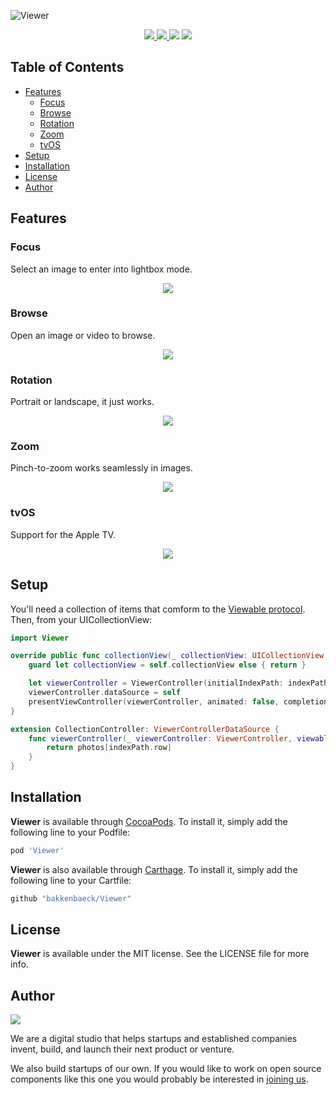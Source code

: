 ![Viewer](https://raw.githubusercontent.com/bakkenbaeck/Viewer/master/GitHub/viewer-logo-2.jpg)

<div align = "center">
  <a href="https://cocoapods.org/pods/Viewer">
    <img src="https://img.shields.io/cocoapods/v/Viewer.svg?style=flat" />
  </a>
  
  <a href="https://github.com/bakkenbaeck/Viewer">
    <img src="https://img.shields.io/badge/Carthage-compatible-4BC51D.svg?style=flat" />
  </a>
  
  <img src="https://img.shields.io/badge/platforms-iOS%20%7C%20tvOS%20-lightgrey.svg" />
  
  <a href="https://cocoapods.org/pods/Viewer">
    <img src="https://img.shields.io/cocoapods/l/Viewer.svg?style=flat" />
  </a>
</div>

## Table of Contents

* [Features](#features)
  * [Focus](#focus)
  * [Browse](#browse)
  * [Rotation](#rotation)
  * [Zoom](#zoom)
  * [tvOS](#tvos)
* [Setup](#setup)
* [Installation](#installation)
* [License](#license)
* [Author](#author)

## Features

### Focus

Select an image to enter into lightbox mode.

<p align="center">
  <img src="https://github.com/bakkenbaeck/Viewer/raw/master/GitHub/focus.gif"/>
</p>

### Browse

Open an image or video to browse.

<p align="center">
  <img src="https://github.com/bakkenbaeck/Viewer/raw/master/GitHub/play.gif"/>
</p>

### Rotation

Portrait or landscape, it just works.

<p align="center">
  <img src="https://github.com/bakkenbaeck/Viewer/raw/master/GitHub/rotation.gif"/>
</p>

### Zoom

Pinch-to-zoom works seamlessly in images.

<p align="center">
  <img src="https://raw.githubusercontent.com/bakkenbaeck/Viewer/master/GitHub/zoom.gif"/>
</p>

### tvOS

Support for the Apple TV.

<p align="center">
  <img src="https://raw.githubusercontent.com/bakkenbaeck/Viewer/master/GitHub/tv.gif"/>
</p>

## Setup

You'll need a collection of items that comform to the [Viewable protocol](https://github.com/bakkenbaeck/Viewer/blob/master/Source/Viewable.swift). Then, from your UICollectionView:

```swift
import Viewer

override public func collectionView(_ collectionView: UICollectionView, didSelectItemAt indexPath: IndexPath) {
    guard let collectionView = self.collectionView else { return }

    let viewerController = ViewerController(initialIndexPath: indexPath, collectionView: collectionView)
    viewerController.dataSource = self
    presentViewController(viewerController, animated: false, completion: nil)
}

extension CollectionController: ViewerControllerDataSource {
    func viewerController(_ viewerController: ViewerController, viewableAt indexPath: IndexPath) -> Viewable {
        return photos[indexPath.row]
    }
}
```

## Installation

**Viewer** is available through [CocoaPods](http://cocoapods.org). To install
it, simply add the following line to your Podfile:

```ruby
pod 'Viewer'
```

**Viewer** is also available through [Carthage](https://github.com/Carthage/Carthage). To install
it, simply add the following line to your Cartfile:

```ruby
github "bakkenbaeck/Viewer"
```

## License

**Viewer** is available under the MIT license. See the LICENSE file for more info.

## Author

<a href=https://twitter.com/bakkenbaeck>
  <img src="https://raw.githubusercontent.com/bakkenbaeck/Viewer/master/GitHub/bakkenbaeck-logo.jpg" />
</a>

We are a digital studio that helps startups and established companies invent, build, and launch their next product or venture.

We also build startups of our own. If you would like to work on open source components like this one you would probably be interested in [joining us](https://bakkenbaeck.com/jobs).
